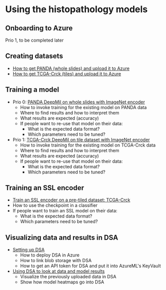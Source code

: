 # Using the histopathology models

## Onboarding to Azure

Prio 1, to be completed later

## Creating datasets

* [How to get PANDA (whole slides) and upload it to Azure](panda_dataset.md)
* [How to get TCGA-Crck (tiles) and upload it to Azure](tcga-crck_dataset.md)

## Training a model

* Prio 0: [PANDA DeepMil on whole slides with ImageNet encoder](panda_model.md)
  * How to invoke training for the existing model on PANDA data
  * Where to find results and how to interpret them
  * What results are expected (accuracy)
  * If people want to re-use that model on their data:
    * What is the expected data format?
    * Which parameters need to be tuned?
* Prio 1: [TCGA-Crck DeepMil on tile dataset with ImageNet encoder](tcga-crck_model.md)
  * How to invoke training for the existing model on TCGA-Crck data
  * Where to find results and how to interpret them
  * What results are expected (accuracy)
  * If people want to re-use that model on their data:
    * What is the expected data format?
    * Which parameters need to be tuned?

## Training an SSL encoder

* [Train an SSL encoder on a pre-tiled dataset: TCGA-Crck](ssl_tile_dataset.md)
* How to use the checkpoint in a classifier
* If people want to train an SSL model on their data:
  * What is the expected data format?
  * Which parameters need to be tuned?

## Visualizing data and results in DSA

* [Setting up DSA](dsa_setup.md)
  * How to deploy DSA in Azure
  * How to link blob storage with DSA
  * How to get an API token for DSA and put it into AzureML's KeyVault
* [Using DSA to look at data and model results](dsa_usage.md)
  * Visualize the previously uploaded data in DSA
  * Show how model heatmaps go into DSA
